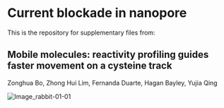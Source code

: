# Current blockade in nanopore

This is the repository for supplementary files from:

## Mobile molecules: reactivity profiling guides faster movement on a cysteine track
Zonghua Bo, Zhong Hui Lim, Fernanda Duarte, Hagan Bayley, Yujia Qing


![Image_rabbit-01-01](https://user-images.githubusercontent.com/46780283/212741477-310a5979-9930-4b8a-917b-216c6f65f591.png)
